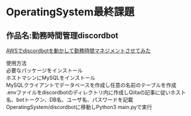# OperatingSystem最終課題
## 作品名:勤務時間管理discordbot

[AWSでdiscordbotを動かして勤務時間マネジメントさせてみた](https://qiita.com/muraguchiReiya/items/440d0610c818770b9fed)

使用方法  
必要なパッケージをインストール  
ホストマシンにMySQLをインストール  
MySQLクライアントでデータベースを作成し任意の名前のテーブルを作成  
.envファイルをdiscordbotのディレクトリ内に作成しQiitaの記事に従いホスト名、botトークン、DB名、ユーザ名、パスワードを記載  
OperatingSystem/discordbotに移動しPython3 main.pyで実行  
